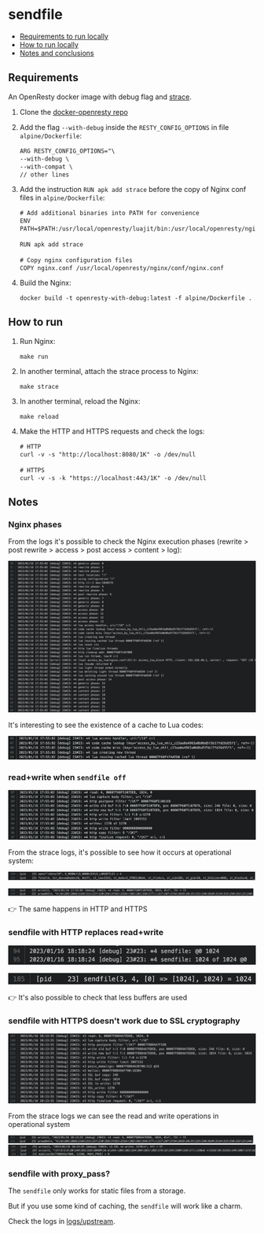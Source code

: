 # sendfile

- [Requirements to run locally](#Requirements)
- [How to run locally](#how-to-run)
- [Notes and conclusions](#notes)

## Requirements

An OpenResty docker image with debug flag and [strace](https://strace.io/).

1. Clone the [docker-openresty repo](https://hub.docker.com/r/openresty/openresty)

2. Add the flag `--with-debug` inside the `RESTY_CONFIG_OPTIONS` in file `alpine/Dockerfile`:

    ```
    ARG RESTY_CONFIG_OPTIONS="\
    --with-debug \
    --with-compat \
    // other lines
    ```

3. Add the instruction `RUN apk add strace` before the copy of Nginx conf files in `alpine/Dockerfile`:

    ```
    # Add additional binaries into PATH for convenience
    ENV PATH=$PATH:/usr/local/openresty/luajit/bin:/usr/local/openresty/nginx/sbin:/usr/local/openresty/bin

    RUN apk add strace

    # Copy nginx configuration files
    COPY nginx.conf /usr/local/openresty/nginx/conf/nginx.conf
    ```

4. Build the Nginx:

    ```
    docker build -t openresty-with-debug:latest -f alpine/Dockerfile .
    ```

## How to run

1. Run Nginx:

    ```
    make run
    ```

2. In another terminal, attach the strace process to Nginx:

    ```
    make strace
    ```

3. In another terminal, reload the Nginx:

    ```
    make reload
    ```

4. Make the HTTP and HTTPS requests and check the logs:

    ```
    # HTTP
    curl -v -s "http://localhost:8080/1K" -o /dev/null

    # HTTPS
    curl -v -s -k "https://localhost:443/1K" -o /dev/null
    ```

## Notes

### Nginx phases

From the logs it's possible to check the Nginx execution phases (rewrite > post rewrite > access > post access > content > log):

![Nginx phases](/sendfile/img/nginx_phases.png)

It's interesting to see the existence of a cache to Lua codes:

![Lua cache](/sendfile/img/lua_cache.png)

### read+write when `sendfile off`

![Nginx read+write](/sendfile/img/nginx_read_write.png)

From the strace logs, it's possible to see how it occurs at operational system:

![strace read](/sendfile/img/strace_read.png)

![strace write](/sendfile/img/strace_write.png)

:point_right: The same happens in HTTP and HTTPS

### sendfile with HTTP replaces read+write

![Nginx sendfile](/sendfile/img/nginx_sendfile.png)

![strace sendfile](/sendfile/img/strace_sendfile.png)

:point_right: It's also possible to check that less buffers are used

### sendfile with HTTPS doesn't work due to SSL cryptography

![Nginx HTTPS](/sendfile/img/nginx_https.png)

From the strace logs we can see the read and write operations in operational system

![strace read HTTPS](/sendfile/img/strace_read_https.png)
![strace write HTTPS](/sendfile/img/strace_write_https.png)

### sendfile with proxy_pass?

The `sendfile` only works for static files from a storage.

But if you use some kind of caching, the `sendfile` will work like a charm.

Check the logs in [logs/upstream](https://github.com/lucasrodcosta/nginx-studies/tree/main/sendfile/logs/upstream).
